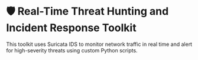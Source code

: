 # 🛡️ Real-Time Threat Hunting and Incident Response Toolkit

This toolkit uses Suricata IDS to monitor network traffic in real time and alert for high-severity threats using custom Python scripts.
